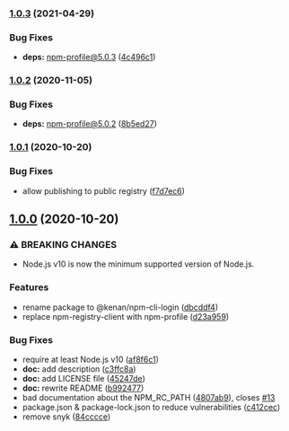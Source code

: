 ### [1.0.3](https://github.com/kenany/npm-cli-login/compare/v1.0.2...v1.0.3) (2021-04-29)


### Bug Fixes

* **deps:** npm-profile@5.0.3 ([4c496c1](https://github.com/kenany/npm-cli-login/commit/4c496c1c9cad4bff7804ee4ed48f0240fb1b874e))

### [1.0.2](https://github.com/kenany/npm-cli-login/compare/v1.0.1...v1.0.2) (2020-11-05)


### Bug Fixes

* **deps:** npm-profile@5.0.2 ([8b5ed27](https://github.com/kenany/npm-cli-login/commit/8b5ed27dd153e3e4697363e279fe5e519d44b496))

### [1.0.1](https://github.com/kenany/npm-cli-login/compare/v1.0.0...v1.0.1) (2020-10-20)


### Bug Fixes

* allow publishing to public registry ([f7d7ec6](https://github.com/kenany/npm-cli-login/commit/f7d7ec6e6fadedcf003ffc56a68bbdf379a175c6))

## [1.0.0](https://github.com/kenany/npm-cli-login/compare/v0.1.1...v1.0.0) (2020-10-20)


### ⚠ BREAKING CHANGES

* Node.js v10 is now the minimum supported version of
Node.js.

### Features

* rename package to @kenan/npm-cli-login ([dbcddf4](https://github.com/kenany/npm-cli-login/commit/dbcddf4a50a4435396892ccddeed4041f9eb13a8))
* replace npm-registry-client with npm-profile ([d23a959](https://github.com/kenany/npm-cli-login/commit/d23a959baa084ecdae403383c30385c5a5836cac))


### Bug Fixes

* require at least Node.js v10 ([af8f6c1](https://github.com/kenany/npm-cli-login/commit/af8f6c17c66902bc970624f3e113cb36d61bf463))
* **doc:** add description ([c3ffc8a](https://github.com/kenany/npm-cli-login/commit/c3ffc8a1691165427844cd8898afb15997a89626))
* **doc:** add LICENSE file ([45247de](https://github.com/kenany/npm-cli-login/commit/45247de135a93df96d07241d93ce2da106b803d9))
* **doc:** rewrite README ([b992477](https://github.com/kenany/npm-cli-login/commit/b9924774b05570032ddd10bed9936281e07d3c89))
* bad documentation about the NPM_RC_PATH ([4807ab9](https://github.com/kenany/npm-cli-login/commit/4807ab9a40b325d1087bacfcad6691131e3ab991)), closes [#13](https://github.com/kenany/npm-cli-login/issues/13)
* package.json & package-lock.json to reduce vulnerabilities ([c412cec](https://github.com/kenany/npm-cli-login/commit/c412cec6dfcb9ba5bfea41490b84ea2983456e45))
* remove snyk ([84cccce](https://github.com/kenany/npm-cli-login/commit/84cccce8e1d78977e0a027a791e819b6adabb759))
